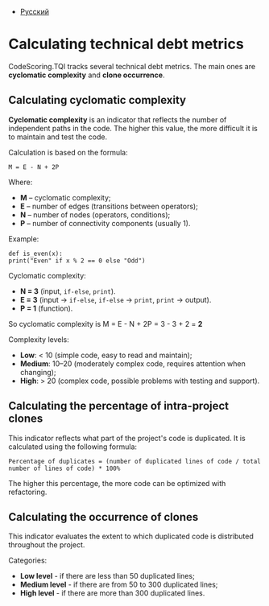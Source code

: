 - [Русский](../../tqi/metrics/)

# Calculating technical debt metrics

CodeScoring.TQI tracks several technical debt metrics. The main ones are **cyclomatic complexity** and **clone occurrence**.

## Calculating cyclomatic complexity

**Cyclomatic complexity** is an indicator that reflects the number of independent paths in the code. The higher this value, the more difficult it is to maintain and test the code.

Calculation is based on the formula:

```
M = E - N + 2P
```

Where:

- **M** – cyclomatic complexity;
- **E** – number of edges (transitions between operators);
- **N** – number of nodes (operators, conditions);
- **P** – number of connectivity components (usually 1).

Example:

```
def is_even(x):
print("Even" if x % 2 == 0 else "Odd")
```

Cyclomatic complexity:

- **N = 3** (input, `if-else`, `print`).
- **E = 3** (input -> `if-else`, `if-else` -> `print`, `print` -> output).
- **P = 1** (function).

So cyclomatic complexity is M = E - N + 2P = 3 - 3 + 2 = **2**

Complexity levels:

- **Low**: < 10 (simple code, easy to read and maintain);
- **Medium**: 10–20 (moderately complex code, requires attention when changing);
- **High**: > 20 (complex code, possible problems with testing and support).

## Calculating the percentage of intra-project clones

This indicator reflects what part of the project's code is duplicated. It is calculated using the following formula:

```
Percentage of duplicates = (number of duplicated lines of code / total number of lines of code) * 100%
```

The higher this percentage, the more code can be optimized with refactoring.

## Calculating the occurrence of clones

This indicator evaluates the extent to which duplicated code is distributed throughout the project.

Categories:

- **Low level** - if there are less than 50 duplicated lines;
- **Medium level** - if there are from 50 to 300 duplicated lines;
- **High level** - if there are more than 300 duplicated lines.
